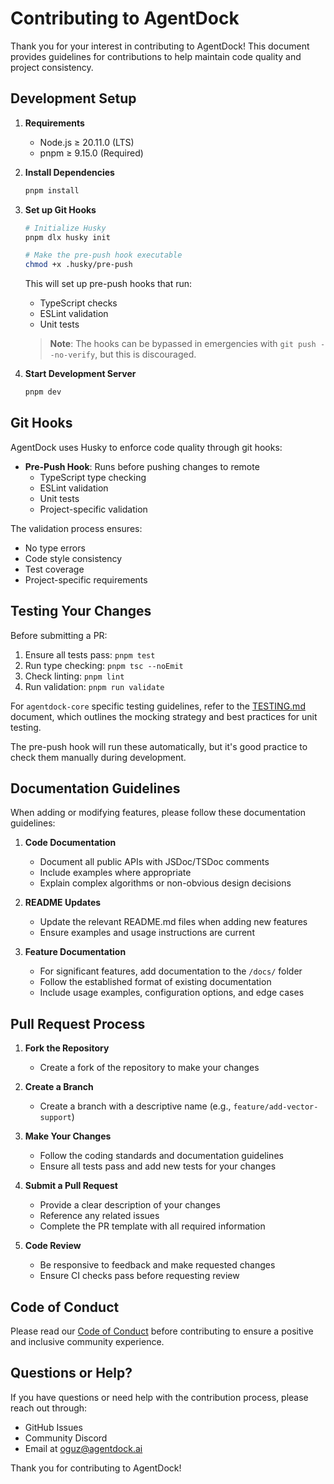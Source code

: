 # Contributing to AgentDock

Thank you for your interest in contributing to AgentDock! This document provides guidelines for contributions to help maintain code quality and project consistency.

## Development Setup

1. **Requirements**
   - Node.js ≥ 20.11.0 (LTS)
   - pnpm ≥ 9.15.0 (Required)

2. **Install Dependencies**
   ```bash
   pnpm install
   ```

3. **Set up Git Hooks**
   ```bash
   # Initialize Husky
   pnpm dlx husky init
   
   # Make the pre-push hook executable
   chmod +x .husky/pre-push
   ```

   This will set up pre-push hooks that run:
   - TypeScript checks
   - ESLint validation
   - Unit tests

   > **Note**: The hooks can be bypassed in emergencies with `git push --no-verify`, but this is discouraged.

4. **Start Development Server**
   ```bash
   pnpm dev
   ```

## Git Hooks

AgentDock uses Husky to enforce code quality through git hooks:

- **Pre-Push Hook**: Runs before pushing changes to remote
  - TypeScript type checking
  - ESLint validation
  - Unit tests
  - Project-specific validation

The validation process ensures:
- No type errors
- Code style consistency
- Test coverage
- Project-specific requirements

## Testing Your Changes

Before submitting a PR:
1. Ensure all tests pass: `pnpm test`
2. Run type checking: `pnpm tsc --noEmit`
3. Check linting: `pnpm lint`
4. Run validation: `pnpm run validate`

For `agentdock-core` specific testing guidelines, refer to the [TESTING.md](agentdock-core/TESTING.md) document, which outlines the mocking strategy and best practices for unit testing.

The pre-push hook will run these automatically, but it's good practice to check them manually during development.

## Documentation Guidelines

When adding or modifying features, please follow these documentation guidelines:

1. **Code Documentation**
   - Document all public APIs with JSDoc/TSDoc comments
   - Include examples where appropriate
   - Explain complex algorithms or non-obvious design decisions

2. **README Updates**
   - Update the relevant README.md files when adding new features
   - Ensure examples and usage instructions are current

3. **Feature Documentation**
   - For significant features, add documentation to the `/docs/` folder
   - Follow the established format of existing documentation
   - Include usage examples, configuration options, and edge cases

## Pull Request Process

1. **Fork the Repository**
   - Create a fork of the repository to make your changes

2. **Create a Branch**
   - Create a branch with a descriptive name (e.g., `feature/add-vector-support`)

3. **Make Your Changes**
   - Follow the coding standards and documentation guidelines
   - Ensure all tests pass and add new tests for your changes

4. **Submit a Pull Request**
   - Provide a clear description of your changes
   - Reference any related issues
   - Complete the PR template with all required information

5. **Code Review**
   - Be responsive to feedback and make requested changes
   - Ensure CI checks pass before requesting review

## Code of Conduct

Please read our [Code of Conduct](CODE_OF_CONDUCT.md) before contributing to ensure a positive and inclusive community experience.

## Questions or Help?

If you have questions or need help with the contribution process, please reach out through:
- GitHub Issues
- Community Discord
- Email at [oguz@agentdock.ai](mailto:oguz@agentdock.ai)

Thank you for contributing to AgentDock!
